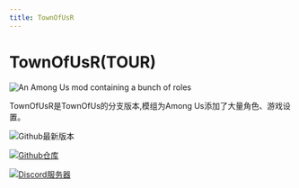 ```yaml
---
title: TownOfUsR
---
```

# TownOfUsR(TOUR)
![An Among Us mod containing a bunch of roles](/Image/TownOfUs.png)

TownOfUsR是TownOfUs的分支版本,模组为Among Us添加了大量角色、游戏设置。

<div align="center">
<VPCard
  title="Donners"
  desc="开发者"
  logo="/Image/Donners.jpg"
  link="https://github.com/eDonnes124"
/>
</div>

![Github最新版本](https://badgen.net/github/release/eDonnes124/Town-Of-Us-R?icon=github)

[![Github仓库](https://badgen.net/badge/Github/Repository/github?icon=github)](https://github.com/eDonnes124/Town-Of-Us-R)

[![Discord服务器](https://badgen.net/badge/Discord/Server/5662F6?icon=discord)](https://discord.gg/ugyc4EVUYZ)